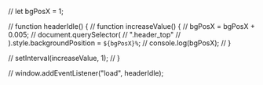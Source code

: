 // let bgPosX = 1;

// function headerIdle() {
// function increaseValue() {
// bgPosX = bgPosX + 0.005;
// document.querySelector(
// ".header_top"
// ).style.backgroundPosition = `${bgPosX}%`;
// console.log(bgPosX);
// }

// setInterval(increaseValue, 1);
// }

// window.addEventListener("load", headerIdle);
